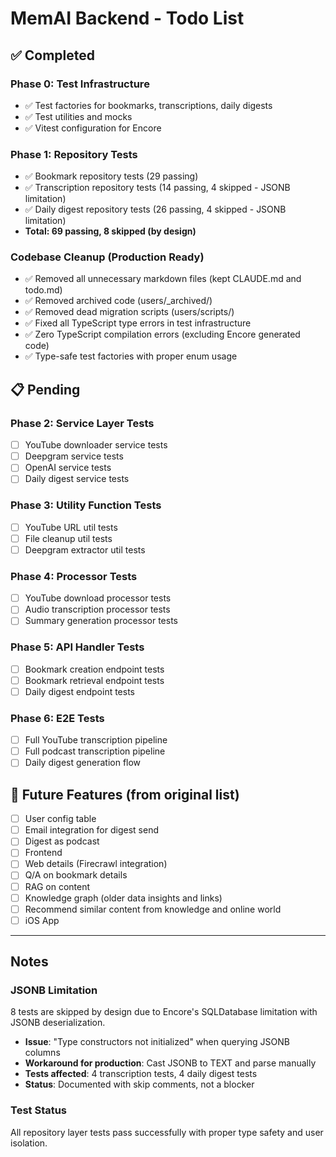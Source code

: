 # MemAI Backend - Todo List

## ✅ Completed

### Phase 0: Test Infrastructure
- ✅ Test factories for bookmarks, transcriptions, daily digests
- ✅ Test utilities and mocks
- ✅ Vitest configuration for Encore

### Phase 1: Repository Tests
- ✅ Bookmark repository tests (29 passing)
- ✅ Transcription repository tests (14 passing, 4 skipped - JSONB limitation)
- ✅ Daily digest repository tests (26 passing, 4 skipped - JSONB limitation)
- **Total: 69 passing, 8 skipped (by design)**

### Codebase Cleanup (Production Ready)
- ✅ Removed all unnecessary markdown files (kept CLAUDE.md and todo.md)
- ✅ Removed archived code (users/_archived/)
- ✅ Removed dead migration scripts (users/scripts/)
- ✅ Fixed all TypeScript type errors in test infrastructure
- ✅ Zero TypeScript compilation errors (excluding Encore generated code)
- ✅ Type-safe test factories with proper enum usage

## 📋 Pending

### Phase 2: Service Layer Tests
- [ ] YouTube downloader service tests
- [ ] Deepgram service tests
- [ ] OpenAI service tests
- [ ] Daily digest service tests

### Phase 3: Utility Function Tests
- [ ] YouTube URL util tests
- [ ] File cleanup util tests
- [ ] Deepgram extractor util tests

### Phase 4: Processor Tests
- [ ] YouTube download processor tests
- [ ] Audio transcription processor tests
- [ ] Summary generation processor tests

### Phase 5: API Handler Tests
- [ ] Bookmark creation endpoint tests
- [ ] Bookmark retrieval endpoint tests
- [ ] Daily digest endpoint tests

### Phase 6: E2E Tests
- [ ] Full YouTube transcription pipeline
- [ ] Full podcast transcription pipeline
- [ ] Daily digest generation flow

## 🚀 Future Features (from original list)
- [ ] User config table
- [ ] Email integration for digest send
- [ ] Digest as podcast
- [ ] Frontend
- [ ] Web details (Firecrawl integration)
- [ ] Q/A on bookmark details
- [ ] RAG on content
- [ ] Knowledge graph (older data insights and links)
- [ ] Recommend similar content from knowledge and online world
- [ ] iOS App

---

## Notes

### JSONB Limitation
8 tests are skipped by design due to Encore's SQLDatabase limitation with JSONB deserialization.
- **Issue**: "Type constructors not initialized" when querying JSONB columns
- **Workaround for production**: Cast JSONB to TEXT and parse manually
- **Tests affected**: 4 transcription tests, 4 daily digest tests
- **Status**: Documented with skip comments, not a blocker

### Test Status
All repository layer tests pass successfully with proper type safety and user isolation.
